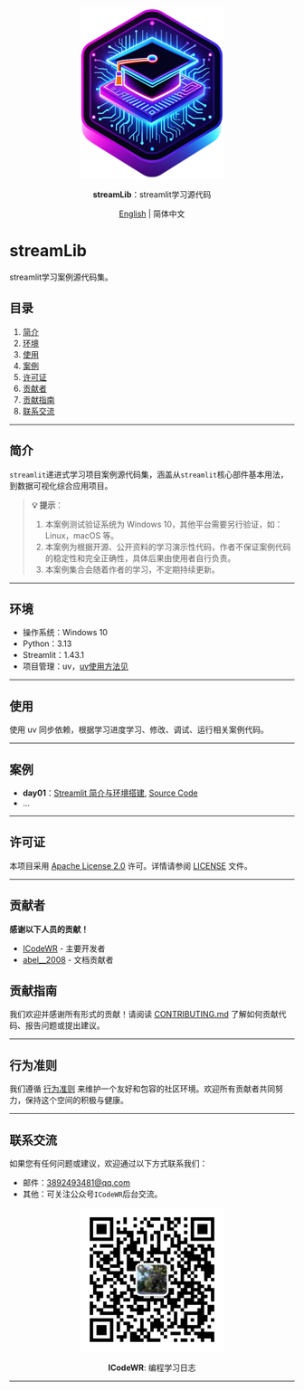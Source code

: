 <div align="center">
  <img src="../../assets/logo.png" width=256></img>
<p><strong>streamLib</strong>：streamlit学习源代码 </p>

[English](README.md) | 简体中文
</div>

# streamLib

streamlit学习案例源代码集。

## 目录

1. [简介](#简介)
3. [环境](#环境)
4. [使用](#使用)
2. [案例](#案例)
6. [许可证](#许可证)
5. [贡献者](#贡献者)
5. [贡献指南](#贡献指南)
7. [联系交流](#联系交流)

---

## 简介

`streamlit`递进式学习项目案例源代码集，涵盖从`streamlit`核心部件基本用法，到数据可视化综合应用项目。

>**💡 提示**：
>1. 本案例测试验证系统为 Windows 10，其他平台需要另行验证，如：Linux，macOS 等。
>2. 本案例为根据开源、公开资料的学习演示性代码，作者不保证案例代码的稳定性和完全正确性，具体后果由使用者自行负责。
>3. 本案例集合会随着作者的学习，不定期持续更新。

---

## 环境

- 操作系统：Windows 10
- Python：3.13
- Streamlit：1.43.1
- 项目管理：uv，[uv使用方法见](https://mp.weixin.qq.com/s/ntCupZohe9TDpmDBo3MsYg)

---

## 使用

使用 uv 同步依赖，根据学习进度学习、修改、调试、运行相关案例代码。

---

## 案例
- **day01**：[Streamlit 简介与环境搭建](https://mp.weixin.qq.com/s/S4pB2dV1cJ2vOIotzKPHFg), [Source Code](./src/day01/app.py)
- ...

---

## 许可证
本项目采用 [Apache License 2.0](LICENSE) 许可。详情请参阅 [LICENSE](LICENSE) 文件。

---

## 贡献者
**感谢以下人员的贡献！**
- [ICodeWR](https://gitcode.com/ICodeWR) - 主要开发者
- [abel__2008](https://gitcode.com/abel__2008) - 文档贡献者

## 贡献指南
我们欢迎并感谢所有形式的贡献！请阅读 [CONTRIBUTING.md](../../CONTRIBUTING.md) 了解如何贡献代码、报告问题或提出建议。

---

## 行为准则
我们遵循 [行为准则](../../CODE_OF_CONDUCT.md) 来维护一个友好和包容的社区环境。欢迎所有贡献者共同努力，保持这个空间的积极与健康。

---

## 联系交流
如果您有任何问题或建议，欢迎通过以下方式联系我们：
- 邮件：3892493481@qq.com
- 其他：可关注公众号`ICodeWR`后台交流。

<div align="center">
  <img src="../../assets/ICodeWR.jpg" width=256></img>
  <p><strong>ICodeWR</strong>: 编程学习日志 </p>
</div>

---
